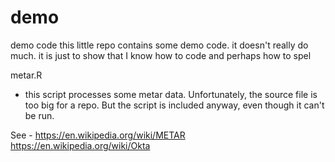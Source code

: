 # demo
demo code
this little repo contains some demo code.  it doesn't really do much.  it is just to show that I know how to code and perhaps how to spel

metar.R
- this script processes some metar data.  Unfortunately, the source file is too big for a repo.  But the script is included anyway, even though it can't be run.

See - 
https://en.wikipedia.org/wiki/METAR
https://en.wikipedia.org/wiki/Okta

